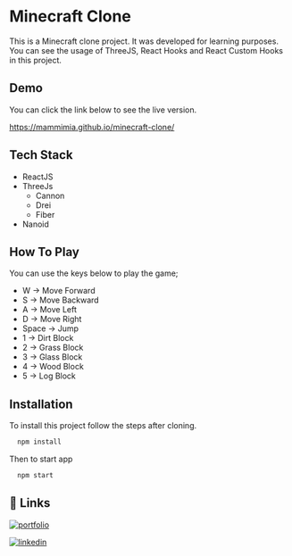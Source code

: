 # Minecraft Clone

This is a Minecraft clone project. It was developed for learning purposes. You can see the usage of ThreeJS, React Hooks and React Custom Hooks in this project.

## Demo

You can click the link below to see the live version.

https://mammimia.github.io/minecraft-clone/

## Tech Stack

- ReactJS
- ThreeJs
  - Cannon
  - Drei
  - Fiber
- Nanoid

## How To Play

You can use the keys below to play the game;

- W -> Move Forward
- S -> Move Backward
- A -> Move Left
- D -> Move Right
- Space -> Jump
- 1 -> Dirt Block
- 2 -> Grass Block
- 3 -> Glass Block
- 4 -> Wood Block
- 5 -> Log Block

## Installation

To install this project follow the steps after cloning.

```bash
  npm install
```

Then to start app

```bash
  npm start
```

## 🔗 Links

[![portfolio](https://img.shields.io/badge/my_portfolio-000?style=for-the-badge&logo=ko-fi&logoColor=white)](https://mammimia.github.io/portfolio/)

[![linkedin](https://img.shields.io/badge/linkedin-0A66C2?style=for-the-badge&logo=linkedin&logoColor=white)](https://www.linkedin.com/in/muhammed-ali-aydin/)

